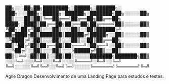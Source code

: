 
██╗░░░██╗██╗████████╗░█████╗░██████╗░  ███╗░░░███╗░█████╗░██████╗░███████╗██╗░░░░░██╗
██║░░░██║██║╚══██╔══╝██╔══██╗██╔══██╗  ████╗░████║██╔══██╗██╔══██╗██╔════╝██║░░░░░██║
╚██╗░██╔╝██║░░░██║░░░██║░░██║██████╔╝  ██╔████╔██║███████║██████╔╝█████╗░░██║░░░░░██║
░╚████╔╝░██║░░░██║░░░██║░░██║██╔══██╗  ██║╚██╔╝██║██╔══██║██╔═══╝░██╔══╝░░██║░░░░░██║
░░╚██╔╝░░██║░░░██║░░░╚█████╔╝██║░░██║  ██║░╚═╝░██║██║░░██║██║░░░░░███████╗███████╗██║
░░░╚═╝░░░╚═╝░░░╚═╝░░░░╚════╝░╚═╝░░╚═╝  ╚═╝░░░░░╚═╝╚═╝░░╚═╝╚═╝░░░░░╚══════╝╚══════╝╚═╝

Agile Dragon
Desenvolvimento de uma Landing Page para estudos e testes.
